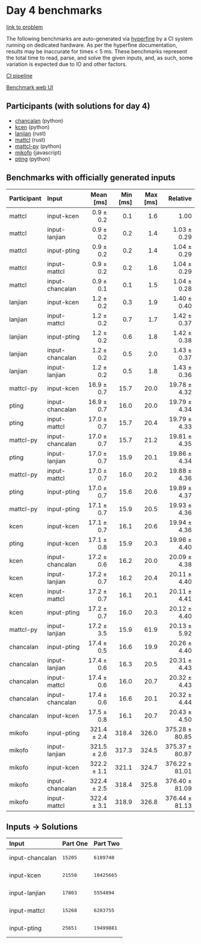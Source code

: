 # Day 4 benchmarks

[link to problem](https://adventofcode.com/2023/day/4)

The following benchmarks are auto-generated via
[hyperfine](https://github.com/sharkdp/hyperfine) by a CI system running on
dedicated hardware. As per the hyperfine documentation, results may be
inaccurate for times < 5 ms. These benchmarks represent the total time to read,
parse, and solve the given inputs, and, as such, some variation is expected due
to IO and other factors.

[CI pipeline](http://ci.papercode.net:8080/teams/main/pipelines/aoc2023)

[Benchmark web UI](https://aoc.ancalagon.black)


## Participants (with solutions for day 4)

- [chancalan](https://github.com/chancalan/aoc2023) (python)
- [kcen](https://github.com/kcen/aoc2023) (python)
- [lanjian](https://github.com/lanjian/aoc-2023) (rust)
- [mattcl](https://github.com/mattcl/aoc2023) (rust)
- [mattcl-py](https://github.com/mattcl/aoc2023-py) (python)
- [mikofo](https://github.com/mikofo/advent-of-code-2023) (javascript)
- [pting](https://github.com/pting/aoc2023) (python)


## Benchmarks with officially generated inputs

| Participant | Input | Mean [ms] | Min [ms] | Max [ms] | Relative |
|:---|:---|---:|---:|---:|---:|
| mattcl | input-kcen | 0.9 ± 0.2 | 0.1 | 1.6 | 1.00 |
| mattcl | input-lanjian | 0.9 ± 0.2 | 0.2 | 1.4 | 1.03 ± 0.29 |
| mattcl | input-pting | 0.9 ± 0.2 | 0.2 | 1.4 | 1.04 ± 0.29 |
| mattcl | input-mattcl | 0.9 ± 0.2 | 0.2 | 1.6 | 1.04 ± 0.29 |
| mattcl | input-chancalan | 0.9 ± 0.1 | 0.1 | 1.5 | 1.04 ± 0.28 |
| lanjian | input-kcen | 1.2 ± 0.2 | 0.3 | 1.9 | 1.40 ± 0.40 |
| lanjian | input-mattcl | 1.2 ± 0.2 | 0.7 | 1.7 | 1.42 ± 0.37 |
| lanjian | input-pting | 1.2 ± 0.2 | 0.6 | 1.8 | 1.42 ± 0.38 |
| lanjian | input-chancalan | 1.2 ± 0.2 | 0.5 | 2.0 | 1.43 ± 0.37 |
| lanjian | input-lanjian | 1.2 ± 0.2 | 0.5 | 1.8 | 1.43 ± 0.36 |
| mattcl-py | input-kcen | 16.9 ± 0.7 | 15.7 | 20.0 | 19.78 ± 4.32 |
| pting | input-chancalan | 16.9 ± 0.7 | 16.0 | 20.0 | 19.79 ± 4.34 |
| pting | input-mattcl | 17.0 ± 0.7 | 15.7 | 20.4 | 19.79 ± 4.33 |
| mattcl-py | input-chancalan | 17.0 ± 0.7 | 15.7 | 21.2 | 19.81 ± 4.35 |
| pting | input-lanjian | 17.0 ± 0.7 | 15.9 | 20.1 | 19.86 ± 4.34 |
| mattcl-py | input-mattcl | 17.0 ± 0.7 | 16.0 | 20.2 | 19.88 ± 4.36 |
| pting | input-pting | 17.0 ± 0.7 | 15.6 | 20.6 | 19.89 ± 4.37 |
| mattcl-py | input-pting | 17.1 ± 0.7 | 15.9 | 20.5 | 19.93 ± 4.36 |
| kcen | input-kcen | 17.1 ± 0.7 | 16.1 | 20.6 | 19.94 ± 4.36 |
| pting | input-kcen | 17.1 ± 0.8 | 15.9 | 20.3 | 19.96 ± 4.40 |
| kcen | input-chancalan | 17.2 ± 0.6 | 16.2 | 20.0 | 20.09 ± 4.38 |
| kcen | input-lanjian | 17.2 ± 0.7 | 16.2 | 20.4 | 20.11 ± 4.40 |
| kcen | input-mattcl | 17.2 ± 0.7 | 16.1 | 20.1 | 20.11 ± 4.41 |
| kcen | input-pting | 17.2 ± 0.7 | 16.0 | 20.3 | 20.12 ± 4.40 |
| mattcl-py | input-lanjian | 17.2 ± 3.5 | 15.9 | 61.9 | 20.13 ± 5.92 |
| chancalan | input-pting | 17.4 ± 0.5 | 16.6 | 19.9 | 20.26 ± 4.40 |
| chancalan | input-lanjian | 17.4 ± 0.6 | 16.3 | 20.5 | 20.31 ± 4.43 |
| chancalan | input-mattcl | 17.4 ± 0.6 | 16.0 | 20.7 | 20.32 ± 4.43 |
| chancalan | input-chancalan | 17.4 ± 0.6 | 16.6 | 20.1 | 20.32 ± 4.44 |
| chancalan | input-kcen | 17.5 ± 0.8 | 16.1 | 20.7 | 20.43 ± 4.50 |
| mikofo | input-pting | 321.4 ± 2.4 | 318.4 | 326.0 | 375.28 ± 80.85 |
| mikofo | input-lanjian | 321.5 ± 2.6 | 317.3 | 324.5 | 375.37 ± 80.87 |
| mikofo | input-kcen | 322.2 ± 1.1 | 321.1 | 324.7 | 376.22 ± 81.01 |
| mikofo | input-chancalan | 322.4 ± 2.5 | 318.4 | 325.8 | 376.40 ± 81.09 |
| mikofo | input-mattcl | 322.4 ± 3.1 | 318.9 | 326.8 | 376.44 ± 81.13 |


## Inputs -> Solutions

| Input | Part One | Part Two |
|:---|:---|:---|
|input-chancalan|<pre>15205</pre>|<pre>6189740</pre>|
|input-kcen|<pre>21558</pre>|<pre>10425665</pre>|
|input-lanjian|<pre>17803</pre>|<pre>5554894</pre>|
|input-mattcl|<pre>15268</pre>|<pre>6283755</pre>|
|input-pting|<pre>25651</pre>|<pre>19499881</pre>|